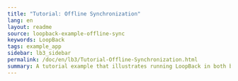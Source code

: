 ```yaml
---
title: "Tutorial: Offline Synchronization"
lang: en
layout: readme
source: loopback-example-offline-sync
keywords: LoopBack
tags: example_app
sidebar: lb3_sidebar
permalink: /doc/en/lb3/Tutorial-Offline-Synchronization.html
summary: A tutorial example that illustrates running LoopBack in both browser and server, demonstrating offline data access and synchronization, and sharing routes between the AngularJS app and server.
---
```

